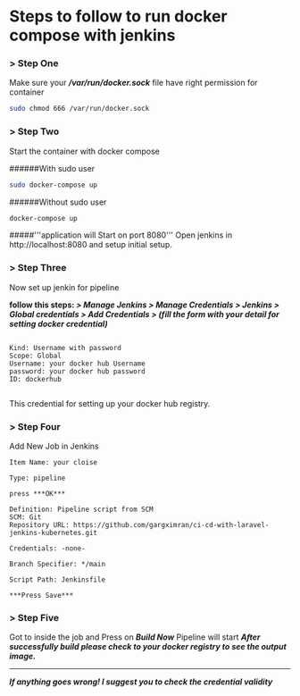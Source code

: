 # Steps to follow to run docker compose with jenkins

### > Step One
Make sure your ***/var/run/docker.sock*** file have right permission for container

```bash
sudo chmod 666 /var/run/docker.sock
```

### > Step Two
Start the container with docker compose

######With sudo user

```bash
sudo docker-compose up
```
######Without sudo user

```bash
docker-compose up
```

#####'''application will Start on port 8080'''
Open jenkins in http://localhost:8080 and setup initial setup. 

### > Step Three
Now set up jenkin for pipeline

**follow this steps: *> Manage Jenkins > Manage Credentials > Jenkins > Global credentials > Add Credentials > (fill the form with your detail for setting docker credential)***

```

Kind: Username with password
Scope: Global
Username: your docker hub Username
password: your docker hub password
ID: dockerhub


```

This credential for setting up your docker hub registry.

### > Step Four
Add New Job in Jenkins

```
Item Name: your cloise

Type: pipeline

press ***OK***

Definition: Pipeline script from SCM
SCM: Git
Repository URL: https://github.com/gargximran/ci-cd-with-laravel-jenkins-kubernetes.git

Credentials: -none-

Branch Specifier: */main

Script Path: Jenkinsfile

***Press Save***

```


### > Step Five
Got to inside the job and Press on ***Build Now***
Pipeline will start 
***After successfully build please check to your docker registry to see the output image.***



----------------------------------------------

***If anything goes wrong! I suggest you to check the credential validity***

